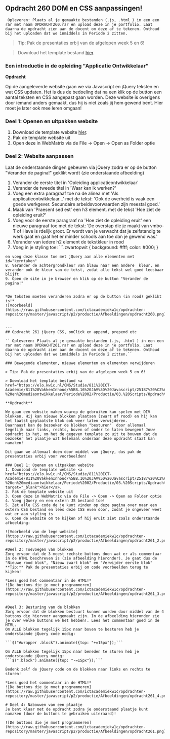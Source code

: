 ## Opdracht 260 DOM en CSS aanpassingen!

`` Opleveren: Plaats al je gemaakte bestanden (.js, .html ) in een een rar met naam OPDRACHT260.rar en upload deze in je portfolio. Laat daarna de opdracht zien aan de docent om deze af te tekenen. Onthoud bij het uploaden dat we inmiddels in Periode 2 zitten.``

> Tip: Pak de presentaties erbij van de afgelopen week 5 en 6!

> Download het template bestand <a href="https://elo.kw1c.nl/CMS/Studie/811%20ICT-Academie/811%20VakkenInhoud/%5BB.16%20JAV%5D%20Javascript/25187%20%C2%A0%20Applicatie-%20en%20mediaontwikkelaar/Periode%2002/Productie/03.%20Scripts/Opdracht260.zip">hier</a>.

### Een introductie in de opleiding "Applicatie Ontwikkelaar"

**Opdracht**

Op de aangeleverde website gaan we via Javascript en jQuery teksten en wat CSS updaten. Het is dus de bedoeling dat na een klik op de button een aantal teksten en CSS aangepast gaan worden. 
Deze website is overigens door iemand anders gemaakt, dus hij is niet zoals jij hem gewend bent. Hier moet je later ook mee leren omgaan!

### Deel 1: Openen en uitpakken website
1. Download de template website <a href="https://elo.kw1c.nl/CMS/Studie/811%20ICT-Academie/811%20VakkenInhoud/%5BB.16%20JAV%5D%20Javascript/25187%20%C2%A0%20Applicatie-%20en%20mediaontwikkelaar/Periode%2002/Productie/03.%20Scripts/Opdracht260.zip" target="_blank">hier</a>.
2. Pak de template website uit
3. Open deze in WebMatrix via de File -> Open -> Open as Folder optie

### Deel 2: Website aanpassen
Laat de onderstaande dingen gebeuren via jQuery zodra er op de button "Verander de pagina!" geklikt wordt (zie onderstaande afbeelding)

1. Verander de eerste titel in 'Opleiding applicatieontwikkelaar'
2. Verander de tweede titel in 'Waar kan ik werken?'
3. Voeg een extra paragraaf toe na de alinea met 'Als applicatieontwikkelaar...' met de tekst: 'Ook de overheid is vaak een goede werkgever. Secundaire arbeidsvoorwaarden zijn meestal goed.'
4. Maak van 'Praesent sed est' een h3 element. met de tekst 'Hoe ziet de opleiding eruit?'
5. Voeg voor de eerste paragraaf na 'Hoe ziet de opleiding eruit' een nieuwe paragraaf toe met de tekst: 'De overstap die je maakt van vmbo-T of Have is rdelijk groot. Er wordt van je verwacht dat je zelfstandig te werk gaat en gaat het er minder schools aan toe dan je gewend was.'
6. Verander van iedere h2 element de tekstkleur in rood
7. Voeg in je styling toe: ```.zwartopwit { 
	background: #fff;
	color: #000;
}
```
en voeg deze klasse toe met jQuery aan alle elementen met id="kerntaken"
8. Verander de achtergrondkleur van blauw naar een andere  kleur, en verander ook de kleur van de tekst, zodat alle tekst wel goed leesbaar blijft
9. Open de site in je browser en klik op de button "Verander de pagina!"


*De teksten moeten veranderen zodra er op de button (in rood) geklikt is!*
![Voorbeeld](https://raw.githubusercontent.com/ictacademiekw1c/opdrachten-repository/master/javascript/p2/productie/Afbeeldingen/opdracht260.png)
  

---
## Opdracht 261 jQuery CSS, onClick en append, prepend etc

`` Opleveren: Plaats al je gemaakte bestanden (.js, .html ) in een een rar met naam OPDRACHT261.rar en upload deze in je portfolio. Laat daarna de opdracht zien aan de docent om deze af te tekenen. Onthoud bij het uploaden dat we inmiddels in Periode 2 zitten.``

### Bewegende elementen, nieuwe elementen en elementen verwijderen

> Tip: Pak de presentaties erbij van de afgelopen week 5 en 6!

> Download het template bestand <a href="https://elo.kw1c.nl/CMS/Studie/811%20ICT-Academie/811%20VakkenInhoud/%5BB.16%20JAV%5D%20Javascript/25187%20%C2%A0%20Applicatie-%20en%20mediaontwikkelaar/Periode%2002/Productie/03.%20Scripts/Opdracht261.zip">hier</a>.

**Opdracht**

We gaan een website maken waarop de gebruiken kan spelen met DIV blokken. Hij kan nieuwe blokken plaatsen (zwart of rood) en hij kan het laatst geplaatste blok ook weer laten verwijderen.
Daarnaast kan de bezoeker de blokken "besturen"  door allemaal tegelijk naar links, rechts, boven of onder te laten bewegen! Jouw opdracht is het, om het de gegeven template zo uit te bouwen dat de bezoeker het plaatje wat helemaal onderaan deze opdracht staat kan namaken!

Dit gaan we allemaal doen door middel van jQuery, dus pak de presentaties erbij voor voorbeelden!

### Deel 1: Openen en uitpakken website
1. Download de template website <a href="https://elo.kw1c.nl/CMS/Studie/811%20ICT-Academie/811%20VakkenInhoud/%5BB.16%20JAV%5D%20Javascript/25187%20%C2%A0%20Applicatie-%20en%20mediaontwikkelaar/Periode%2002/Productie/03.%20Scripts/Opdracht261.zip" target="_blank">hier</a>.
2. Pak de template website uit
3. Open deze in WebMatrix via de File -> Open -> Open as Folder optie
4. Voeg jQuery en een extern JS bestand toe!
5. Zet alle CSS code de je kunt vinden op deze pagina over naar een extern CSS bestand en lees deze CSS even door, zodat je ongeveer weet wat er aan styling is
6. Open de website om te kijken of hij eruit ziet zoals onderstaande afbeelding:

![Voorbeeld van de lege website](https://raw.githubusercontent.com/ictacademiekw1c/opdrachten-repository/master/javascript/p2/productie/Afbeeldingen/opdracht261_2.png)

#Deel 2: Toevoegen van blokken
Zorg ervoor dat de 3 meest rechste buttons doen wat er als commentaar in de HTML beschreven is (zie afbeelding hieronder). Je gaat dus de "Nieuwe rood blok", "Nieuw zwart blok" en "Verwijder eerste blok"
**Tip:** Pak de presentaties erbij om code voorbeelden terug te kijken!

*Lees goed het commentaar in de HTML!*
![De buttons die je moet programmeren](https://raw.githubusercontent.com/ictacademiekw1c/opdrachten-repository/master/javascript/p2/productie/Afbeeldingen/opdracht261_3.png)


#Deel 3: Besturing van de blokken
Zorg ervoor dat de blokken bestuurt kunnen worden door middel van de 4 buttons die hiervoor aangemaakt zijn. In de afbeelding hieronder zie je over welke buttons we het hebben!. Lees het commentaar goed in de HTML.
Om ALLE blokken tegelijk 15px naar boven te besturen heb je onderstaande jQuery code nodig:

```$("#wrapper .block").animate({top: "+=15px"});```

Om ALLE blokken tegelijk 15px naar beneden te sturen heb je onderstaande jQuery nodig:
```$(".block").animate({top: "-=15px"});```

Bedenk zelf de jQuery code om de blokken naar links en rechts te sturen!

*Lees goed het commentaar in de HTML!*
![De buttons die je moet programmeren](https://raw.githubusercontent.com/ictacademiekw1c/opdrachten-repository/master/javascript/p2/productie/Afbeeldingen/opdracht261_4.png)

# Deel 4: Nabouwen van een plaatje
Je bent klaar met de opdracht zodra je onderstaand plaatje kunt namaken (door de buttons te gebruiken uiteraard)!

![De buttons die je moet programmeren](https://raw.githubusercontent.com/ictacademiekw1c/opdrachten-repository/master/javascript/p2/productie/Afbeeldingen/opdracht261.png)

